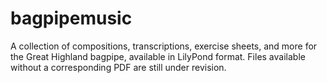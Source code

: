 # bagpipemusic
A collection of compositions, transcriptions, exercise sheets, and more for the Great Highland bagpipe, available in LilyPond format. Files available without a corresponding PDF are still under revision.
